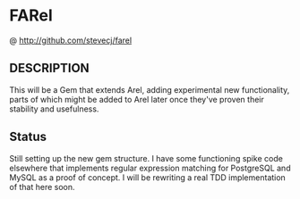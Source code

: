 # FARel

@ http://github.com/stevecj/farel

## DESCRIPTION

This will be a Gem that extends Arel, adding experimental new
functionality, parts of which might be added to Arel later once
they've proven their stability and usefulness.

## Status

Still setting up the new gem structure.  I have some functioning
spike code elsewhere that implements regular expression matching
for PostgreSQL and MySQL as a proof of concept.  I will be
rewriting a real TDD implementation of that here soon.
